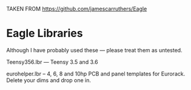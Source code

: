 TAKEN FROM https://github.com/jamescarruthers/Eagle

# Eagle Libraries

Although I have probably used these — please treat them as untested.

Teensy356.lbr — Teensy 3.5 and 3.6

eurohelper.lbr – 4, 6, 8 and 10hp PCB and panel templates for Eurorack. Delete your dims and drop one in.

